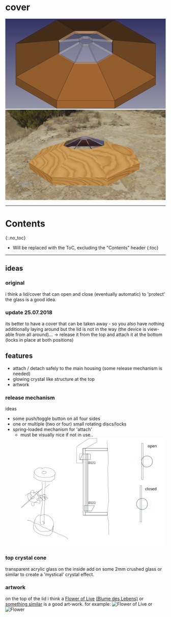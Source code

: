 # cover
<!--lint disable list-item-indent-->
<!--lint disable list-item-bullet-indent-->

![cover](cover.png)
![cover](cover_rendering.png)

---
# Contents
{:.no_toc}

* Will be replaced with the ToC, excluding the "Contents" header
{:toc}
---

## ideas

### original
i think a lid/cover that can open and close (eventually automatic)
to 'protect' the glass is a good idea.


### update 25.07.2018
its better to have a cover that can be taken away -
so you also have nothing additionally laying around but
the lid is not in the way (the device is view-able from all around)...
→ release it from the top and attach it at the bottom
(locks in place at both positions)

## features
- attach / detach safely to the main housing (some release mechanism is needed)
- glowing crystal like structure at the top
- artwork

### release mechanism
ideas
- some push/toggle button on all four sides
- one or multiple (two or four) small rotating discs/locks
- spring-loaded mechanism for 'attach'
    - must be visually nice if not in use..
    ![cover lock mechanism](../cover_lock_ideas.svg)


### top crystal cone
transparent acrylic glass
on the inside add on some 2mm crushed glass or similar to create a 'mystical'
crystal effect.

### artwork
on the top of the lid i think a [Flower of Live](https://en.wikipedia.org/wiki/Overlapping_circles_grid) [(Blume des Lebens)](https://de.wikipedia.org/wiki/Blume_des_Lebens) or [something similar](https://openclipart.org/detail/17495/decorative-flower) is a good art-work.
for example:
![Flower of Live](https://upload.wikimedia.org/wikipedia/commons/0/08/Flower-of-Life-small.svg)
or
![Flower](https://openclipart.org/download/17495/lemmling-Decorative-flower.svg)
